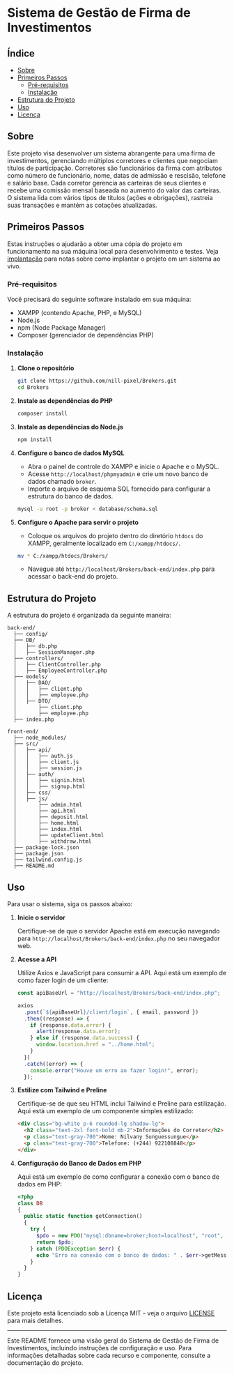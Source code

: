 # Sistema de Gestão de Firma de Investimentos

## Índice

- [Sobre](#sobre)
- [Primeiros Passos](#primeiros-passos)
  - [Pré-requisitos](#pré-requisitos)
  - [Instalação](#instalacao)
- [Estrutura do Projeto](#estrutura-do-projeto)
- [Uso](#uso)
- [Licença](#licenca)

## Sobre <a name="sobre"></a>

Este projeto visa desenvolver um sistema abrangente para uma firma de investimentos, gerenciando múltiplos corretores e clientes que negociam títulos de participação. Corretores são funcionários da firma com atributos como número de funcionário, nome, datas de admissão e rescisão, telefone e salário base. Cada corretor gerencia as carteiras de seus clientes e recebe uma comissão mensal baseada no aumento do valor das carteiras. O sistema lida com vários tipos de títulos (ações e obrigações), rastreia suas transações e mantém as cotações atualizadas.

## Primeiros Passos <a name="primeiros-passos"></a>

Estas instruções o ajudarão a obter uma cópia do projeto em funcionamento na sua máquina local para desenvolvimento e testes. Veja [implantação](#implantacao) para notas sobre como implantar o projeto em um sistema ao vivo.

### Pré-requisitos <a name="pré-requisitos"></a>

Você precisará do seguinte software instalado em sua máquina:

- XAMPP (contendo Apache, PHP, e MySQL)
- Node.js
- npm (Node Package Manager)
- Composer (gerenciador de dependências PHP)

### Instalação <a name="instalacao"></a>

1. **Clone o repositório**

   ```sh
   git clone https://github.com/nill-pixel/Brokers.git
   cd Brokers
   ```

2. **Instale as dependências do PHP**

   ```sh
   composer install
   ```

3. **Instale as dependências do Node.js**

   ```sh
   npm install
   ```

4. **Configure o banco de dados MySQL**

   - Abra o painel de controle do XAMPP e inicie o Apache e o MySQL.
   - Acesse `http://localhost/phpmyadmin` e crie um novo banco de dados chamado `broker`.
   - Importe o arquivo de esquema SQL fornecido para configurar a estrutura do banco de dados.

   ```sh
   mysql -u root -p broker < database/schema.sql
   ```

5. **Configure o Apache para servir o projeto**

   - Coloque os arquivos do projeto dentro do diretório `htdocs` do XAMPP, geralmente localizado em `C:/xampp/htdocs/`.

   ```sh
   mv * C:/xampp/htdocs/Brokers/
   ```

   - Navegue até `http://localhost/Brokers/back-end/index.php` para acessar o back-end do projeto.

## Estrutura do Projeto <a name="estrutura-do-projeto"></a>

A estrutura do projeto é organizada da seguinte maneira:

```plaintext
back-end/
  ├── config/
  ├── DB/
  │   ├── db.php
  │   ├── SessionManager.php
  ├── controllers/
  │   ├── ClientController.php
  │   ├── EmployeeController.php
  ├── models/
  │   ├── DAO/
  │   │   ├── client.php
  │   │   ├── employee.php
  │   ├── DTO/
  │       ├── client.php
  │       ├── employee.php
  ├── index.php

front-end/
  ├── node_modules/
  ├── src/
  │   ├── api/
  │   │   ├── auth.js
  │   │   ├── client.js
  │   │   ├── session.js
  │   ├── auth/
  │   │   ├── signin.html
  │   │   ├── signup.html
  │   ├── css/
  │   ├── js/
  │       ├── admin.html
  │       ├── api.html
  │       ├── deposit.html
  │       ├── home.html
  │       ├── index.html
  │       ├── updateClient.html
  │       ├── withdraw.html
  ├── package-lock.json
  ├── package.json
  ├── tailwind.config.js
  ├── README.md
```

## Uso <a name="uso"></a>

Para usar o sistema, siga os passos abaixo:

1. **Inicie o servidor**

   Certifique-se de que o servidor Apache está em execução navegando para `http://localhost/Brokers/back-end/index.php` no seu navegador web.

2. **Acesse a API**

   Utilize Axios e JavaScript para consumir a API. Aqui está um exemplo de como fazer login de um cliente:

   ```javascript
   const apiBaseUrl = "http://localhost/Brokers/back-end/index.php";

   axios
     .post(`${apiBaseUrl}/client/login`, { email, password })
     .then((response) => {
       if (response.data.error) {
         alert(response.data.error);
       } else if (response.data.success) {
         window.location.href = "../home.html";
       }
     })
     .catch((error) => {
       console.error("Houve um erro ao fazer login!", error);
     });
   ```

3. **Estilize com Tailwind e Preline**

   Certifique-se de que seu HTML inclui Tailwind e Preline para estilização. Aqui está um exemplo de um componente simples estilizado:

   ```html
   <div class="bg-white p-6 rounded-lg shadow-lg">
     <h2 class="text-2xl font-bold mb-2">Informações do Corretor</h2>
     <p class="text-gray-700">Nome: Nilvany Sunguessungue</p>
     <p class="text-gray-700">Telefone: (+244) 922108848</p>
   </div>
   ```

4. **Configuração do Banco de Dados em PHP**

   Aqui está um exemplo de como configurar a conexão com o banco de dados em PHP:

   ```php
   <?php
   class DB
   {
     public static function getConnection()
     {
       try {
         $pdo = new PDO("mysql:dbname=broker;host=localhost", "root", "");
         return $pdo;
       } catch (PDOException $err) {
         echo "Erro na conexão com o banco de dados: " . $err->getMessage();
       }
     }
   }
   ```

## Licença <a name="licenca"></a>

Este projeto está licenciado sob a Licença MIT - veja o arquivo [LICENSE](LICENSE) para mais detalhes.

---

Este README fornece uma visão geral do Sistema de Gestão de Firma de Investimentos, incluindo instruções de configuração e uso. Para informações detalhadas sobre cada recurso e componente, consulte a documentação do projeto.
